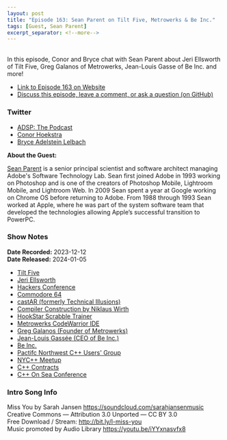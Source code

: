 ```yaml
---
layout: post
title: "Episode 163: Sean Parent on Tilt Five, Metrowerks & Be Inc."
tags: [Guest, Sean Parent]
excerpt_separator: <!--more-->
---
```


<div id="buzzsprout-player-14252887"></div><script src="https://www.buzzsprout.com/1501960/14252887-episode-163-sean-parent-on-tilt-five-metrowerks-be-inc.js?container_id=buzzsprout-player-14252887&player=small" type="text/javascript" charset="utf-8"></script>

<br>In this episode, Conor and Bryce chat with Sean Parent about Jeri Ellsworth of Tilt Five, Greg Galanos of Metrowerks, Jean-Louis Gasse of Be Inc. and more!

<!--more-->

* [Link to Episode 163 on Website](https://adspthepodcast.com/2024/01/05/Episode-163.html)
* [Discuss this episode, leave a comment, or ask a question (on GitHub)](https://github.com/codereport/adsp2/discussions/55)

### Twitter
 
* [ADSP: The Podcast](https://twitter.com/adspthepodcast)
* [Conor Hoekstra](https://twitter.com/code_report)
* [Bryce Adelstein Lelbach](https://twitter.com/blelbach)

**About the Guest:**

[Sean Parent](https://twitter.com/seanparent) is a senior principal scientist and software architect managing Adobe's Software Technology Lab. Sean first joined Adobe in 1993 working on Photoshop and is one of the creators of Photoshop Mobile, Lightroom Mobile, and Lightroom Web. In 2009 Sean spent a year at Google working on Chrome OS before returning to Adobe. From 1988 through 1993 Sean worked at Apple, where he was part of the system software team that developed the technologies allowing Apple’s successful transition to PowerPC.

### Show Notes
 
**Date Recorded:** 2023-12-12 <br>
**Date Released:** 2024-01-05

* [Tilt Five](https://www.tiltfive.com/)
* [Jeri Ellsworth](https://en.wikipedia.org/wiki/Jeri_Ellsworth)
* [Hackers Conference](https://www.hackersconference.org/)
* [Commodore 64](https://en.wikipedia.org/wiki/Commodore_64)
* [castAR (formerly Technical Illusions)](https://en.wikipedia.org/wiki/CastAR)
* [Compiler Construction by Niklaus Wirth](https://www.amazon.ca/Compiler-Construction-International-Computer-Science/dp/0201403536)
* [HookStar Scrabble Trainer](https://github.com/codereport/scrabble)
* [Metrowerks CodeWarrior IDE](https://en.wikipedia.org/wiki/CodeWarrior)
* [Greg Galanos (Founder of Metrowerks)](https://en.wikipedia.org/wiki/Metrowerks)
* [Jean-Louis Gassée (CEO of Be Inc.)](https://en.wikipedia.org/wiki/Jean-Louis_Gass%C3%A9e)
* [Be Inc.](https://en.wikipedia.org/wiki/Be_Inc.)
* [Pactifc Northwest C++ Users' Group](https://nwcpp.org/)
* [NYC++ Meetup](https://www.meetup.com/new-york-c-c-meetup-group/events/)
* [C++ Contracts](https://www.open-std.org/jtc1/sc22/wg21/docs/papers/2022/p2695r0.pdf)
* [C++ On Sea Conference](https://cpponsea.uk/)

### Intro Song Info
 
Miss You by Sarah Jansen https://soundcloud.com/sarahjansenmusic<br>
Creative Commons — Attribution 3.0 Unported — CC BY 3.0<br>
Free Download / Stream: http://bit.ly/l-miss-you<br>
Music promoted by Audio Library https://youtu.be/iYYxnasvfx8<br>
